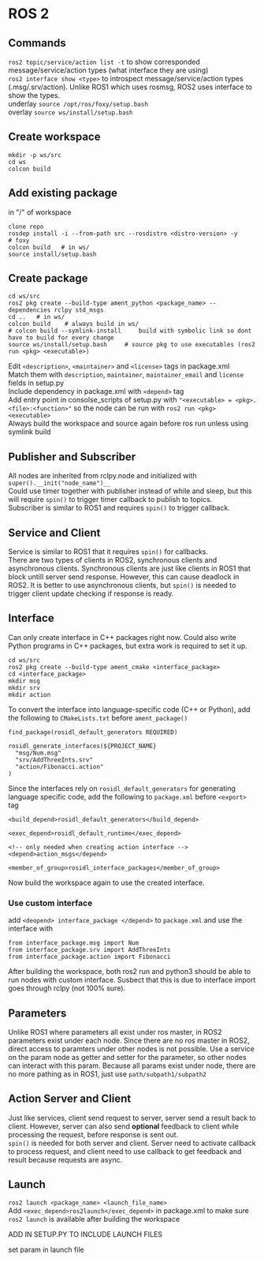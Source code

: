 # ROS 2

## Commands
`ros2 topic/service/action list -t` to show corresponded message/service/action types (what interface they are using) \
`ros2 interface show <type>` to introspect message/service/action types (.msg/.srv/action). Unlike ROS1 which uses rosmsg, ROS2 uses interface to show the types. \
underlay `source /opt/ros/foxy/setup.bash` \
overlay `source ws/install/setup.bash`

## Create workspace
```
mkdir -p ws/src
cd ws
colcon build
```

## Add existing package
in "/" of workspace
```
clone repo
rosdep install -i --from-path src --rosdistro <distro-version> -y     # foxy
colcon build   # in ws/
source install/setup.bash
```

## Create package
```
cd ws/src
ros2 pkg create --build-type ament_python <package_name> --dependencies rclpy std_msgs
cd ..   # in ws/
colcon build    # always build in ws/
# colcon build --symlink-install     build with symbolic link so dont have to build for every change
source ws/install/setup.bash     # source pkg to use executables (ros2 run <pkg> <executable>)
```
Edit `<description>`, `<maintainer>` and `<license>` tags in package.xml \
Match them with `description`, `maintainer`, `maintainer_email` and `license` fields in setup.py \
Include dependency in package.xml with `<depend>` tag \
Add entry point in consolse_scripts of setup.py with `"<executable> = <pkg>.<file>:<function>"` so the node can be run with `ros2 run <pkg> <executable>` \
Always build the workspace and source again before ros run unless using symlink build

## Publisher and Subscriber
All nodes are inherited from rclpy.node and initialized with `super().__init("node_name")__` \
Could use timer together with publisher instead of while and sleep, but this will require `spin()` to trigger timer callback to publish to topics. \
Subscriber is similar to ROS1 and requires `spin()` to trigger callback.

## Service and Client
Service is similar to ROS1 that it requires `spin()` for callbacks. \
There are two types of clients in ROS2, synchronous clients and asynchronous clients. Synchronous clients are just like clients in ROS1 that block untill server send response. However, this can cause deadlock in ROS2. It is better to use asynchronous clients, but `spin()` is needed to trigger client update checking if response is ready.

## Interface
Can only create interface in C++ packages right now. Could also write Python programs in C++ packages, but extra work is required to set it up.
```
cd ws/src
ros2 pkg create --build-type ament_cmake <interface_package>
cd <interface_package>
mkdir msg
mkdir srv
mkdir action
```
To convert the interface into language-specific code (C++ or Python), add the following to `CMakeLists.txt` before `ament_package()`
```
find_package(rosidl_default_generators REQUIRED)

rosidl_generate_interfaces(${PROJECT_NAME}
  "msg/Num.msg"
  "srv/AddThreeInts.srv"
  "action/Fibonacci.action"
)
```
Since the interfaces rely on `rosidl_default_generators` for generating language specific code, add the following to `package.xml` before `<export>` tag
```
<build_depend>rosidl_default_generators</build_depend>

<exec_depend>rosidl_default_runtime</exec_depend>

<!-- only needed when creating action interface -->
<depend>action_msgs</depend>

<member_of_group>rosidl_interface_packages</member_of_group>
```
Now build the workspace again to use the created interface.

### Use custom interface
add `<deopend> interface_package </depend>` to `package.xml` and use the interface with
```
from interface_package.msg import Num
from interface_package.srv import AddThreeInts
from interface_package.action import Fibonacci
```
After building the workspace, both ros2 run and python3 should be able to run nodes with custom interface. Susbect that this is due to interface import goes through rclpy (not 100% sure).

## Parameters
Unlike ROS1 where parameters all exist under ros master, in ROS2 parameters exist under each node. Since there are no ros master in ROS2, direct access to paramters under other nodes is not possible. Use a service on the param node as getter and setter for the parameter, so other nodes can interact with this param. Because all params exist under node, there are no more pathing as in ROS1, just use `path/subpath1/subpath2`

## Action Server and Client
Just like services, client send request to server, server send a result back to client. However, server can also send **optional** feedback to client while processing the request, before response is sent out. \
`spin()` is needed for both server and client. Server need to activate callback to process request, and client need to use callback to get feedback and result because requests are async.

## Launch
`ros2 launch <package_name> <launch_file_name>` \
Add `<exec_depend>ros2launch</exec_depend>` in package.xml to make sure `ros2 launch` is available after building the workspace

ADD IN SETUP.PY TO INCLUDE LAUNCH FILES

set param in launch file